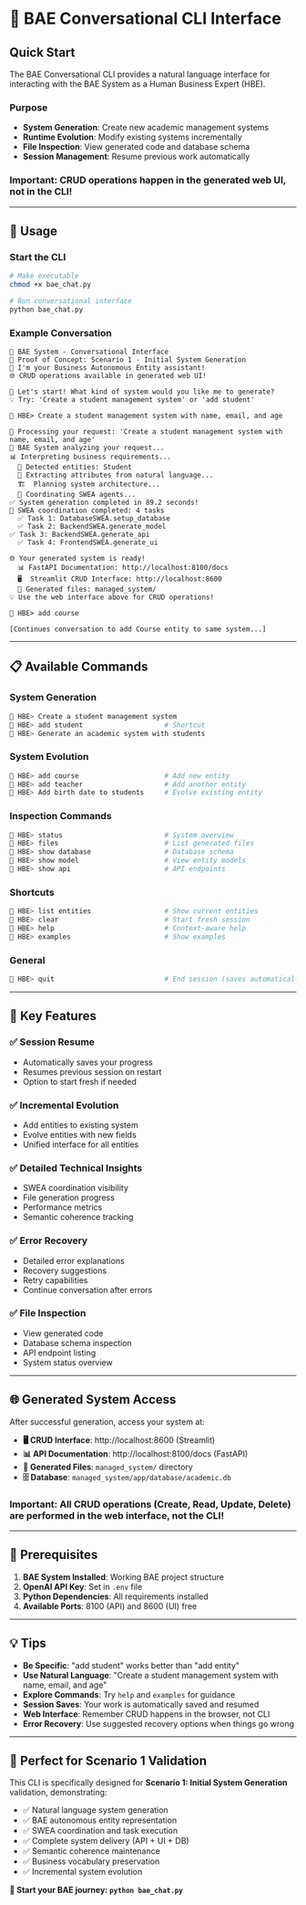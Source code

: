 # 🧠 BAE Conversational CLI Interface

## Quick Start

The BAE Conversational CLI provides a natural language interface for interacting with the BAE System as a Human Business Expert (HBE).

### **Purpose**
- **System Generation**: Create new academic management systems
- **Runtime Evolution**: Modify existing systems incrementally
- **File Inspection**: View generated code and database schema
- **Session Management**: Resume previous work automatically

### **Important**: CRUD operations happen in the generated web UI, not in the CLI!

---

## 🚀 Usage

### **Start the CLI**
```bash
# Make executable
chmod +x bae_chat.py

# Run conversational interface
python bae_chat.py
```

### **Example Conversation**
```
🧠 BAE System - Conversational Interface
🎯 Proof of Concept: Scenario 1 - Initial System Generation
💬 I'm your Business Autonomous Entity assistant!
🌐 CRUD operations available in generated web UI!

🚀 Let's start! What kind of system would you like me to generate?
💡 Try: 'Create a student management system' or 'add student'

🏢 HBE> Create a student management system with name, email, and age

🎯 Processing your request: 'Create a student management system with name, email, and age'
🧠 BAE System analyzing your request...
📊 Interpreting business requirements...
  🎯 Detected entities: Student
  📝 Extracting attributes from natural language...
  🏗️  Planning system architecture...
  🤝 Coordinating SWEA agents...
✅ System generation completed in 89.2 seconds!
🔄 SWEA coordination completed: 4 tasks
  ✅ Task 1: DatabaseSWEA.setup_database
  ✅ Task 2: BackendSWEA.generate_model
✅ Task 3: BackendSWEA.generate_api
  ✅ Task 4: FrontendSWEA.generate_ui

🌐 Your generated system is ready!
  📊 FastAPI Documentation: http://localhost:8100/docs
  🖥️  Streamlit CRUD Interface: http://localhost:8600
  📁 Generated files: managed_system/
💡 Use the web interface above for CRUD operations!

🔄 HBE> add course

[Continues conversation to add Course entity to same system...]
```

---

## 📋 Available Commands

### **System Generation**
```bash
🏢 HBE> Create a student management system
🏢 HBE> add student                    # Shortcut
🏢 HBE> Generate an academic system with students
```

### **System Evolution**
```bash
🔄 HBE> add course                     # Add new entity
🔄 HBE> add teacher                    # Add another entity
🔄 HBE> Add birth date to students     # Evolve existing entity
```

### **Inspection Commands**
```bash
🔄 HBE> status                         # System overview
🔄 HBE> files                          # List generated files
🔄 HBE> show database                  # Database schema
🔄 HBE> show model                     # View entity models
🔄 HBE> show api                       # API endpoints
```

### **Shortcuts**
```bash
🔄 HBE> list entities                  # Show current entities
🔄 HBE> clear                          # Start fresh session
🔄 HBE> help                           # Context-aware help
🔄 HBE> examples                       # Show examples
```

### **General**
```bash
🔄 HBE> quit                           # End session (saves automatically)
```

---

## 🎯 Key Features

### **✅ Session Resume**
- Automatically saves your progress
- Resumes previous session on restart
- Option to start fresh if needed

### **✅ Incremental Evolution**
- Add entities to existing system
- Evolve entities with new fields
- Unified interface for all entities

### **✅ Detailed Technical Insights**
- SWEA coordination visibility
- File generation progress
- Performance metrics
- Semantic coherence tracking

### **✅ Error Recovery**
- Detailed error explanations
- Recovery suggestions
- Retry capabilities
- Continue conversation after errors

### **✅ File Inspection**
- View generated code
- Database schema inspection
- API endpoint listing
- System status overview

---

## 🌐 Generated System Access

After successful generation, access your system at:

- **🖥️  CRUD Interface**: http://localhost:8600 (Streamlit)
- **📊 API Documentation**: http://localhost:8100/docs (FastAPI)
- **📁 Generated Files**: `managed_system/` directory
- **🗄️  Database**: `managed_system/app/database/academic.db`

### **Important**: All CRUD operations (Create, Read, Update, Delete) are performed in the web interface, not the CLI!

---

## 🔧 Prerequisites

1. **BAE System Installed**: Working BAE project structure
2. **OpenAI API Key**: Set in `.env` file
3. **Python Dependencies**: All requirements installed
4. **Available Ports**: 8100 (API) and 8600 (UI) free

---

## 💡 Tips

- **Be Specific**: "add student" works better than "add entity"
- **Use Natural Language**: "Create a student management system with name, email, and age"
- **Explore Commands**: Try `help` and `examples` for guidance
- **Session Saves**: Your work is automatically saved and resumed
- **Web Interface**: Remember CRUD happens in the browser, not CLI
- **Error Recovery**: Use suggested recovery options when things go wrong

---

## 🎯 Perfect for Scenario 1 Validation

This CLI is specifically designed for **Scenario 1: Initial System Generation** validation, demonstrating:

- ✅ Natural language system generation
- ✅ BAE autonomous entity representation
- ✅ SWEA coordination and task execution
- ✅ Complete system delivery (API + UI + DB)
- ✅ Semantic coherence maintenance
- ✅ Business vocabulary preservation
- ✅ Incremental system evolution

**🚀 Start your BAE journey: `python bae_chat.py`**
